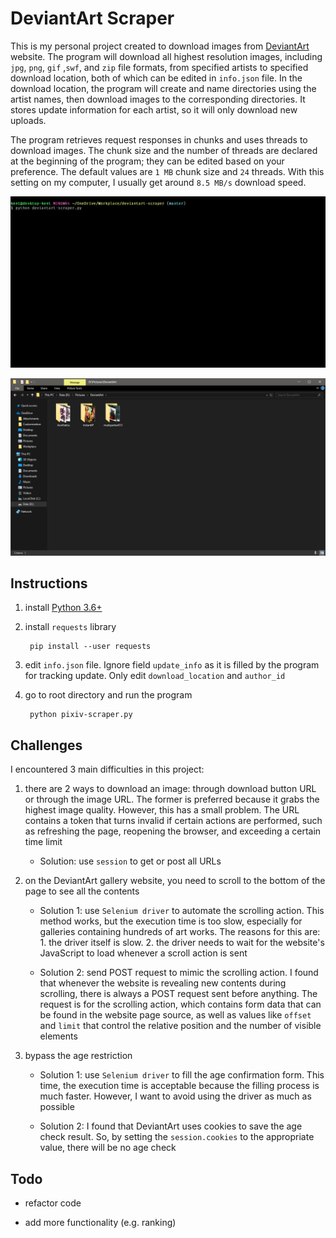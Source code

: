 # DeviantArt Scraper

This is my personal project created to download images from [DeviantArt](https://www.deviantart.com/) website. The program will download all highest resolution images, including `jpg`, `png`, `gif` ,`swf`, and `zip` file formats, from specified artists to specified download location, both of which can be edited in `info.json` file. In the download location, the program will create and name directories using the artist names, then download images to the corresponding directories. It stores update information for each artist, so it will only download new uploads.

The program retrieves request responses in chunks and uses threads to download images. The chunk size and the number of threads are declared at the beginning of the program; they can be edited based on your preference. The default values are `1 MB` chunk size and `24` threads. With this setting on my computer, I usually get around `8.5 MB/s` download speed.

![alt text](doc/download.gif?raw=true "download")

![alt text](doc/result.png?raw=true "result")

## Instructions

1. install [Python 3.6+](https://www.python.org/)

2. install `requests` library

        pip install --user requests

3. edit `info.json` file. Ignore field `update_info` as it is filled by the program for tracking update. Only edit `download_location` and `author_id`

4. go to root directory and run the program

        python pixiv-scraper.py

## Challenges

I encountered 3 main difficulties in this project:

1. there are 2 ways to download an image: through download button URL or through the image URL. The former is preferred because it grabs the highest image quality. However, this has a small problem. The URL contains a token that turns invalid if certain actions are performed, such as refreshing the page, reopening the browser, and exceeding a certain time limit

    - Solution: use `session` to get or post all URLs

2. on the DeviantArt gallery website, you need to scroll to the bottom of the page to see all the contents

    - Solution 1: use `Selenium driver` to automate the scrolling action. This method works, but the execution time is too slow, especially for galleries containing hundreds of art works. The reasons for this are: 1. the driver itself is slow. 2. the driver needs to wait for the website's JavaScript to load whenever a scroll action is sent

    - Solution 2: send POST request to mimic the scrolling action. I found that whenever the website is revealing new contents during scrolling, there is always a POST request sent before anything. The request is for the scrolling action, which contains form data that can be found in the website page source, as well as values like `offset` and `limit` that control the relative position and the number of visible elements

3. bypass the age restriction

    - Solution 1: use `Selenium driver` to fill the age confirmation form. This time, the execution time is acceptable because the filling process is much faster. However, I want to avoid using the driver as much as possible

    - Solution 2: I found that DeviantArt uses cookies to save the age check result. So, by setting the `session.cookies` to the appropriate value, there will be no age check

## Todo

- refactor code

- add more functionality (e.g. ranking)